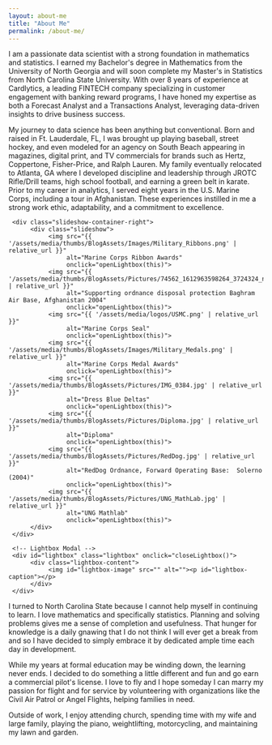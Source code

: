```yaml
---
layout: about-me
title: "About Me"
permalink: /about-me/
---
```


<body class>
<p>I am a passionate data scientist with a strong foundation in mathematics and statistics. I earned my Bachelor's degree in Mathematics from the University of North Georgia and will soon complete my Master's in Statistics from North Carolina State University. With over 8 years of experience at Cardlytics, a leading FINTECH company specializing in customer engagement with banking reward programs, I have honed my expertise as both a Forecast Analyst and a Transactions Analyst, leveraging data-driven insights to drive business success.</p>

<p>My journey to data science has been anything but conventional. Born and raised in Ft. Lauderdale, FL, I was brought up playing baseball, street hockey, and even modeled for an agency on South Beach appearing in magazines, digital print, and TV commercials for brands such as Hertz, Coppertone, Fisher-Price, and Ralph Lauren. My family eventually relocated to Atlanta, GA where I developed discipline and leadership through JROTC Rifle/Drill teams, high school football, and earning a green belt in karate. Prior to my career in analytics, I served eight years in the U.S. Marine Corps, including a tour in Afghanistan. These experiences instilled in me a strong work ethic, adaptability, and a commitment to excellence.</p>

     <div class="slideshow-container-right">
          <div class="slideshow">
               <img src="{{ '/assets/media/thumbs/BlogAssets/Images/Military_Ribbons.png' | relative_url }}" 
                    alt="Marine Corps Ribbon Awards" 
                    onclick="openLightbox(this)">
               <img src="{{ '/assets/media/thumbs/BlogAssets/Pictures/74562_1612963598264_3724324_n_1612963598264.jpg' | relative_url }}" 
                    alt="Supporting ordnance disposal protection Baghram Air Base, Afghanistan 2004" 
                    onclick="openLightbox(this)">
               <img src="{{ '/assets/media/logos/USMC.png' | relative_url }}" 
                    alt="Marine Corps Seal" 
                    onclick="openLightbox(this)">
               <img src="{{ '/assets/media/thumbs/BlogAssets/Images/Military_Medals.png' | relative_url }}" 
                    alt="Marine Corps Medal Awards" 
                    onclick="openLightbox(this)">
               <img src="{{ '/assets/media/thumbs/BlogAssets/Pictures/IMG_0384.jpg' | relative_url }}" 
                    alt="Dress Blue Deltas" 
                    onclick="openLightbox(this)">
               <img src="{{ '/assets/media/thumbs/BlogAssets/Pictures/Diploma.jpg' | relative_url }}" 
                    alt="Diploma" 
                    onclick="openLightbox(this)">
               <img src="{{ '/assets/media/thumbs/BlogAssets/Pictures/RedDog.jpg' | relative_url }}" 
                    alt="RedDog Ordnance, Forward Operating Base:  Solerno (2004)" 
                    onclick="openLightbox(this)">
               <img src="{{ '/assets/media/thumbs/BlogAssets/Pictures/UNG_MathLab.jpg' | relative_url }}" 
                    alt="UNG Mathlab" 
                    onclick="openLightbox(this)">                    
          </div>
     </div>

     <!-- Lightbox Modal -->
     <div id="lightbox" class="lightbox" onclick="closeLightbox()">
          <div class="lightbox-content">
               <img id="lightbox-image" src="" alt=""><p id="lightbox-caption"></p>
          </div>
     </div> 
     
<p>I turned to North Carolina State because I cannot help myself in continuing to learn.  I love mathematics and specifically statistics.  Planning and solving problems gives me a sense of completion and usefulness.  That hunger for knowledge is a daily gnawing that I do not think I will ever get a break from and so I have decided to simply embrace it by dedicated ample time each day in development. </p>

<p>While my years at formal education may be winding down, the learning never ends.  I decided to do something a little different and fun and go earn a commercial pilot's license. I love to fly and I hope someday I can marry my passion for flight and for service by volunteering with organizations like the Civil Air Patrol or Angel Flights, helping families in need.</p>

<p>Outside of work, I enjoy attending church, spending time with my wife and large family, playing the piano, weightlifting, motorcycling, and maintaining my lawn and garden.</p>